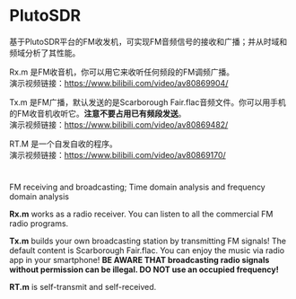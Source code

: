# PlutoSDR
基于PlutoSDR平台的FM收发机，可实现FM音频信号的接收和广播；并从时域和频域分析了其性能。


Rx.m 是FM收音机，你可以用它来收听任何频段的FM调频广播。  
演示视频链接：https://www.bilibili.com/video/av80869904/


Tx.m 是FM广播，默认发送的是Scarborough Fair.flac音频文件。你可以用手机的FM收音机收听它。**注意不要占用已有频段发送**。  
演示视频链接：https://www.bilibili.com/video/av80869482/


RT.M 是一个自发自收的程序。  
演示视频链接：https://www.bilibili.com/video/av80869170/


# 
FM receiving and broadcasting; Time domain analysis and frequency domain analysis


**Rx.m** works as a radio receiver. You can listen to all the commercial FM radio programs.


**Tx.m** builds your own broadcasting station by transmitting FM signals! The default content is Scarborough Fair.flac. You can enjoy the music via radio app in your smartphone! **BE AWARE THAT broadcasting radio signals without permission can be illegal. DO NOT use an occupied frequency!**


**RT.m** is self-transmit and self-received.



